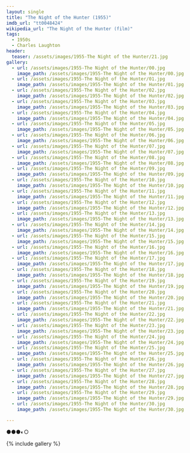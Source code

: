 ```yaml
---
layout: single
title: "The Night of the Hunter (1955)"
imdb_url: "tt0048424"
wikipedia_url: "The Night of the Hunter (film)"
tags:
  - 1950s 
  - Charles Laughton
header:
  teaser: /assets/images/1955-The Night of the Hunter/21.jpg
gallery:
  - url: /assets/images/1955-The Night of the Hunter/00.jpg
    image_path: /assets/images/1955-The Night of the Hunter/00.jpg  
  - url: /assets/images/1955-The Night of the Hunter/01.jpg
    image_path: /assets/images/1955-The Night of the Hunter/01.jpg
  - url: /assets/images/1955-The Night of the Hunter/02.jpg
    image_path: /assets/images/1955-The Night of the Hunter/02.jpg
  - url: /assets/images/1955-The Night of the Hunter/03.jpg
    image_path: /assets/images/1955-The Night of the Hunter/03.jpg
  - url: /assets/images/1955-The Night of the Hunter/04.jpg
    image_path: /assets/images/1955-The Night of the Hunter/04.jpg
  - url: /assets/images/1955-The Night of the Hunter/05.jpg
    image_path: /assets/images/1955-The Night of the Hunter/05.jpg
  - url: /assets/images/1955-The Night of the Hunter/06.jpg
    image_path: /assets/images/1955-The Night of the Hunter/06.jpg
  - url: /assets/images/1955-The Night of the Hunter/07.jpg
    image_path: /assets/images/1955-The Night of the Hunter/07.jpg
  - url: /assets/images/1955-The Night of the Hunter/08.jpg
    image_path: /assets/images/1955-The Night of the Hunter/08.jpg
  - url: /assets/images/1955-The Night of the Hunter/09.jpg
    image_path: /assets/images/1955-The Night of the Hunter/09.jpg
  - url: /assets/images/1955-The Night of the Hunter/10.jpg
    image_path: /assets/images/1955-The Night of the Hunter/10.jpg
  - url: /assets/images/1955-The Night of the Hunter/11.jpg
    image_path: /assets/images/1955-The Night of the Hunter/11.jpg
  - url: /assets/images/1955-The Night of the Hunter/12.jpg
    image_path: /assets/images/1955-The Night of the Hunter/12.jpg
  - url: /assets/images/1955-The Night of the Hunter/13.jpg
    image_path: /assets/images/1955-The Night of the Hunter/13.jpg
  - url: /assets/images/1955-The Night of the Hunter/14.jpg
    image_path: /assets/images/1955-The Night of the Hunter/14.jpg
  - url: /assets/images/1955-The Night of the Hunter/15.jpg
    image_path: /assets/images/1955-The Night of the Hunter/15.jpg
  - url: /assets/images/1955-The Night of the Hunter/16.jpg
    image_path: /assets/images/1955-The Night of the Hunter/16.jpg
  - url: /assets/images/1955-The Night of the Hunter/17.jpg
    image_path: /assets/images/1955-The Night of the Hunter/17.jpg
  - url: /assets/images/1955-The Night of the Hunter/18.jpg
    image_path: /assets/images/1955-The Night of the Hunter/18.jpg
  - url: /assets/images/1955-The Night of the Hunter/19.jpg
    image_path: /assets/images/1955-The Night of the Hunter/19.jpg
  - url: /assets/images/1955-The Night of the Hunter/20.jpg
    image_path: /assets/images/1955-The Night of the Hunter/20.jpg
  - url: /assets/images/1955-The Night of the Hunter/21.jpg
    image_path: /assets/images/1955-The Night of the Hunter/21.jpg
  - url: /assets/images/1955-The Night of the Hunter/22.jpg
    image_path: /assets/images/1955-The Night of the Hunter/22.jpg
  - url: /assets/images/1955-The Night of the Hunter/23.jpg
    image_path: /assets/images/1955-The Night of the Hunter/23.jpg
  - url: /assets/images/1955-The Night of the Hunter/24.jpg
    image_path: /assets/images/1955-The Night of the Hunter/24.jpg
  - url: /assets/images/1955-The Night of the Hunter/25.jpg
    image_path: /assets/images/1955-The Night of the Hunter/25.jpg
  - url: /assets/images/1955-The Night of the Hunter/26.jpg
    image_path: /assets/images/1955-The Night of the Hunter/26.jpg
  - url: /assets/images/1955-The Night of the Hunter/27.jpg
    image_path: /assets/images/1955-The Night of the Hunter/27.jpg
  - url: /assets/images/1955-The Night of the Hunter/28.jpg
    image_path: /assets/images/1955-The Night of the Hunter/28.jpg
  - url: /assets/images/1955-The Night of the Hunter/29.jpg
    image_path: /assets/images/1955-The Night of the Hunter/29.jpg
  - url: /assets/images/1955-The Night of the Hunter/30.jpg
    image_path: /assets/images/1955-The Night of the Hunter/30.jpg

---
```

●●●◐○

{% include gallery %}
